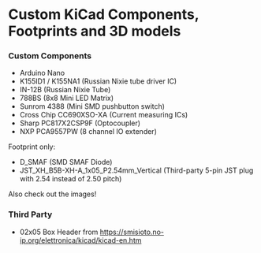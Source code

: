# Custom KiCad Components, Footprints and 3D models

### Custom Components

- Arduino Nano
- K155ID1 / K155NA1 (Russian Nixie tube driver IC)
- IN-12B (Russian Nixie Tube)
- 788BS (8x8 Mini LED Matrix)
- Sunrom 4388 (Mini SMD pushbutton switch)
- Cross Chip CC690XSO-XA (Current measuring ICs)
- Sharp PC817X2CSP9F (Optocoupler)
- NXP PCA9557PW (8 channel IO extender)

Footprint only:

- D_SMAF (SMD SMAF Diode)
- JST_XH_B5B-XH-A_1x05_P2.54mm_Vertical (Third-party 5-pin JST plug with 2.54 instead of 2.50 pitch)

Also check out the images!

### Third Party

- 02x05 Box Header from https://smisioto.no-ip.org/elettronica/kicad/kicad-en.htm